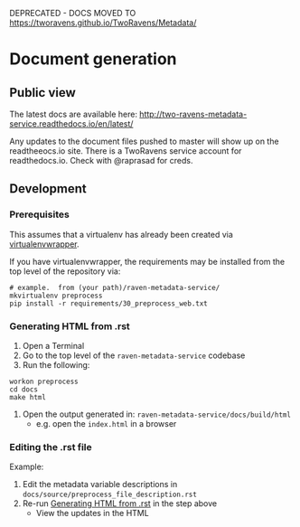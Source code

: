 DEPRECATED - DOCS MOVED TO https://tworavens.github.io/TwoRavens/Metadata/


# Document generation

## Public view

The latest docs are available here: http://two-ravens-metadata-service.readthedocs.io/en/latest/

Any updates to the document files pushed to master will show up on the readtheeocs.io site.  There is a TwoRavens service account for readthedocs.io.  Check with @raprasad for creds.

## Development

### Prerequisites

This assumes that a virtualenv has already been created via  [virtualenvwrapper](http://virtualenvwrapper.readthedocs.io/en/latest/install.html).

If you have virtualenvwrapper, the requirements may be installed from the top level of the repository via:

```
# example.  from (your path)/raven-metadata-service/
mkvirtualenv preprocess
pip install -r requirements/30_preprocess_web.txt
```


### Generating HTML from .rst

1. Open a Terminal
1. Go to the top level of the `raven-metadata-service` codebase
1. Run the following:
  ```
  workon preprocess
  cd docs
  make html
  ```
1. Open the output generated in: `raven-metadata-service/docs/build/html`
    - e.g. open the `index.html` in a browser

### Editing the .rst file

Example:
1. Edit the metadata variable descriptions in `docs/source/preprocess_file_description.rst`
1. Re-run [Generating HTML from .rst](#generating-html-from-rst) in the step above
   - View the updates in the HTML
